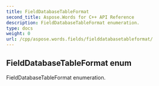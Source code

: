 ```yaml
---
title: FieldDatabaseTableFormat
second_title: Aspose.Words for C++ API Reference
description: FieldDatabaseTableFormat enumeration. 
type: docs
weight: 0
url: /cpp/aspose.words.fields/fielddatabasetableformat/
---
```

## FieldDatabaseTableFormat enum


FieldDatabaseTableFormat enumeration.

